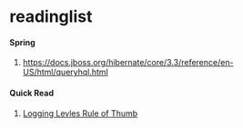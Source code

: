 # readinglist

#### Spring
1. https://docs.jboss.org/hibernate/core/3.3/reference/en-US/html/queryhql.html


#### Quick Read
1. [Logging Levles Rule of Thumb](https://stackoverflow.com/questions/7839565/logging-levels-logback-rule-of-thumb-to-assign-log-levels)
